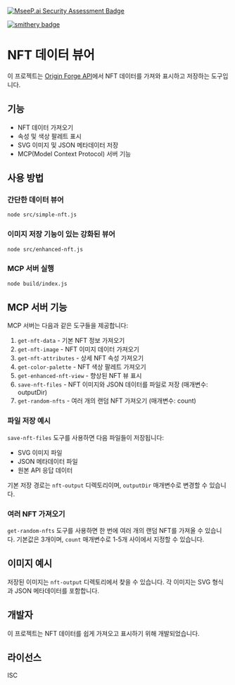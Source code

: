 [![MseeP.ai Security Assessment Badge](https://mseep.net/pr/jutalik-originforge-generate-nft-mcp-badge.png)](https://mseep.ai/app/jutalik-originforge-generate-nft-mcp)

[![smithery badge](https://smithery.ai/badge/@jutalik/originforge-generate-nft-mcp)](https://smithery.ai/server/@jutalik/originforge-generate-nft-mcp)

# NFT 데이터 뷰어

이 프로젝트는 [Origin Forge API](https://api.origin-forge.com)에서 NFT 데이터를 가져와 표시하고 저장하는 도구입니다.

## 기능

- NFT 데이터 가져오기
- 속성 및 색상 팔레트 표시
- SVG 이미지 및 JSON 메타데이터 저장
- MCP(Model Context Protocol) 서버 기능

## 사용 방법

### 간단한 데이터 뷰어

```bash
node src/simple-nft.js
```

### 이미지 저장 기능이 있는 강화된 뷰어

```bash
node src/enhanced-nft.js
```

### MCP 서버 실행

```bash
node build/index.js
```

## MCP 서버 기능

MCP 서버는 다음과 같은 도구들을 제공합니다:

1. `get-nft-data` - 기본 NFT 정보 가져오기
2. `get-nft-image` - NFT 이미지 데이터 가져오기
3. `get-nft-attributes` - 상세 NFT 속성 가져오기 
4. `get-color-palette` - NFT 색상 팔레트 가져오기
5. `get-enhanced-nft-view` - 향상된 NFT 뷰 표시
6. `save-nft-files` - NFT 이미지와 JSON 데이터를 파일로 저장 (매개변수: outputDir)
7. `get-random-nfts` - 여러 개의 랜덤 NFT 가져오기 (매개변수: count)

### 파일 저장 예시
`save-nft-files` 도구를 사용하면 다음 파일들이 저장됩니다:
- SVG 이미지 파일
- JSON 메타데이터 파일
- 원본 API 응답 데이터

기본 저장 경로는 `nft-output` 디렉토리이며, `outputDir` 매개변수로 변경할 수 있습니다.

### 여러 NFT 가져오기
`get-random-nfts` 도구를 사용하면 한 번에 여러 개의 랜덤 NFT를 가져올 수 있습니다.
기본값은 3개이며, `count` 매개변수로 1-5개 사이에서 지정할 수 있습니다.

## 이미지 예시

저장된 이미지는 `nft-output` 디렉토리에서 찾을 수 있습니다. 각 이미지는 SVG 형식과 JSON 메타데이터를 포함합니다.

## 개발자

이 프로젝트는 NFT 데이터를 쉽게 가져오고 표시하기 위해 개발되었습니다.

## 라이선스

ISC 
